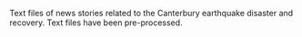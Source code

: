 Text files of news stories related to the Canterbury earthquake disaster and recovery. Text files have been pre-processed.
